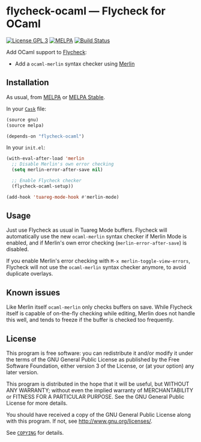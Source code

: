 flycheck-ocaml — Flycheck for OCaml
===================================

[![License GPL 3][badge-license]][copying]
[![MELPA][badge-melpa]](http://melpa.org/#/flycheck-ocaml)
[![Build Status][badge-travis]](https://travis-ci.org/flycheck/flycheck-ocaml)

Add OCaml support to [Flycheck][]:

- Add a `ocaml-merlin` syntax checker using [Merlin][]

Installation
------------

As usual, from [MELPA][] or [MELPA Stable][].

In your [`Cask`][cask] file:

```cl
(source gnu)
(source melpa)

(depends-on "flycheck-ocaml")
```

In your `init.el`:

```cl
(with-eval-after-load 'merlin
  ;; Disable Merlin's own error checking
  (setq merlin-error-after-save nil)

  ;; Enable Flycheck checker
  (flycheck-ocaml-setup))

(add-hook 'tuareg-mode-hook #'merlin-mode)
```

Usage
-----

Just use Flycheck as usual in Tuareg Mode buffers.  Flycheck will automatically
use the new `ocaml-merlin` syntax checker if Merlin Mode is enabled, and if
Merlin's own error checking (`merlin-error-after-save`) is disabled.

If you enable Merlin's error checking with `M-x merlin-toggle-view-errors`,
Flycheck will not use the `ocaml-merlin` syntax checker anymore, to avoid
duplicate overlays.

Known issues
------------

Like Merlin itself `ocaml-merlin` only checks buffers on save.  While Flycheck
itself is capable of on-the-fly checking while editing, Merlin does not handle
this well, and tends to freeze if the buffer is checked too frequently.

License
-------

This program is free software: you can redistribute it and/or modify it under
the terms of the GNU General Public License as published by the Free Software
Foundation, either version 3 of the License, or (at your option) any later
version.

This program is distributed in the hope that it will be useful, but WITHOUT ANY
WARRANTY; without even the implied warranty of MERCHANTABILITY or FITNESS FOR A
PARTICULAR PURPOSE.  See the GNU General Public License for more details.

You should have received a copy of the GNU General Public License along with
this program.  If not, see http://www.gnu.org/licenses/.

See [`COPYING`][copying] for details.

[badge-license]: https://img.shields.io/badge/license-GPL_3-green.svg?dummy
[COPYING]: https://github.com/flycheck/flycheck-ocaml/blob/master/COPYING
[badge-melpa]: http://melpa.org/packages/flycheck-ocaml-badge.svg
[badge-travis]: https://travis-ci.org/flycheck/flycheck-ocaml.svg?branch=master
[Flycheck]: http://www.flycheck.org
[Merlin]: https://github.com/the-lambda-church/merlin
[MELPA]: http://melpa.org
[MELPA Stable]: http://stable.melpa.org
[cask]: http://cask.readthedocs.org
